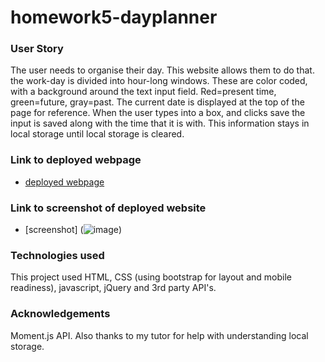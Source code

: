 # homework5-dayplanner

### User Story
The user needs to organise their day. This website allows them to do that. the work-day is divided into hour-long windows. These are color coded, with a background around the text input field. Red=present time, green=future, gray=past. The current date is displayed at the top of the page for reference. When the user types into a box, and clicks save the input is saved along with the time that it is with. This information stays in local storage until local storage is cleared. 

### Link to deployed webpage
 * [deployed webpage](https://dropcat13.github.io/homework5)

### Link to screenshot of deployed website
 * [screenshot] (![image](https://user-images.githubusercontent.com/12642091/70768529-8d564400-1d33-11ea-8fa8-dfce370684cd.png))


### Technologies used
This project used HTML, CSS (using bootstrap for layout and mobile readiness), javascript, jQuery and 3rd party API's. 

### Acknowledgements 

Moment.js API. Also thanks to my tutor for help with understanding local storage. 